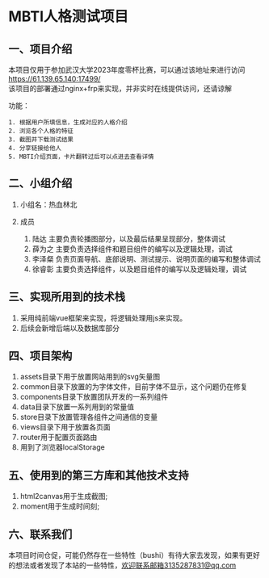 # MBTI人格测试项目

## 一、项目介绍

本项目仅用于参加武汉大学2023年度零杯比赛，可以通过该地址来进行访问
<a href>https://61.139.65.140:17499/
<br/>
该项目的部署通过nginx+frp来实现，并非实时在线提供访问，还请谅解

功能：

    1. 根据用户所填信息，生成对应的人格介绍
    2. 浏览各个人格的特征
    3. 截图并下载测试结果
    4. 分享链接给他人
    5. MBTI介绍页面，卡片翻转过后可以点进去查看详情

## 二、小组介绍
1. 小组名：热血林北
2. 成员

    1. 陆达
       主要负责轮播图部分，以及最后结果呈现部分，整体调试
    2. 薛为之
       主要负责选择组件和题目组件的编写以及逻辑处理，调试
    3. 李泽粲
       负责页面导航、底部说明、测试提示、说明页面的编写和整体调试
    4. 徐睿彰
       主要负责选择组件，以及题目组件的编写以及逻辑处理，调试

## 三、实现所用到的技术栈

1. 采用纯前端vue框架来实现，将逻辑处理用js来实现。
2. 后续会新增后端以及数据库部分

## 四、项目架构

1. assets目录下用于放置网站用到的svg矢量图
2. common目录下放置的为字体文件，目前字体不显示，这个问题仍在修复
3. components目录下放置团队开发的一系列组件
4. data目录下放置一系列用到的常量值
5. store目录下放置管理各组件之间通信的变量
6. views目录下用于放置各页面
7. router用于配置页面路由
8. 用到了浏览器localStorage

## 五、使用到的第三方库和其他技术支持

1. html2canvas用于生成截图;
2. moment用于生成时间刻;

## 六、联系我们

本项目时间仓促，可能仍然存在一些特性（bushi）有待大家去发现，如果有更好的想法或者发现了本站的一些特性，欢迎联系邮箱3135287831@qq.com
<br/>

